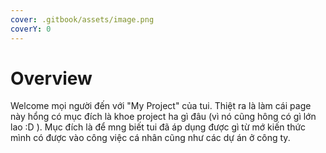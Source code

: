 ```yaml
---
cover: .gitbook/assets/image.png
coverY: 0
---
```


# Overview

Welcome mọi người đến với "My Project" của tui. Thiệt ra là làm cái page này hổng có mục đích là khoe project ha gì đâu (vì nó cũng hông có gì lớn lao :D ). Mục đích là để mng biết tui đã áp dụng được gì từ mớ kiến thức mình có được vào công việc cá nhân cũng như các dự án ở công ty.&#x20;
